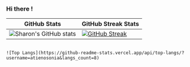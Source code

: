 ### Hi there !

| GitHub Stats | GitHub Streak Stats |
| ------------ | ------------- |
| ![Sharon's GitHub stats](https://github-readme-stats.vercel.app/api?username=atienosonia&show_icons=true&theme=great-gatsby) | [![GitHub Streak](https://streak-stats.demolab.com/?user=atienosonia&theme=dark)](https://git.io/streak-stats) | 

                                                                                                                                ![Top Langs](https://github-readme-stats.vercel.app/api/top-langs/?username=atienosonia&langs_count=8)





